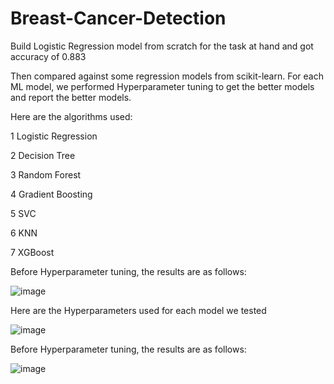 # Breast-Cancer-Detection

Build Logistic Regression model from scratch for the task at hand and got accuracy of 0.883


Then compared against some regression models from scikit-learn. For each ML model, we performed Hyperparameter tuning to get the better models and report the better models.

Here are the algorithms used:

1 Logistic Regression	

2	Decision Tree	

3	Random Forest

4	Gradient Boosting	

5	SVC	

6	KNN	

7 XGBoost

Before Hyperparameter tuning, the results are as follows:

![image](https://github.com/Hrushi-E/Breast-Cancer-Detection/assets/122773291/51aa6160-ef4b-4572-b9dc-aaf2705b8844)


Here are the Hyperparameters used for each model we tested

![image](https://github.com/Hrushi-E/Breast-Cancer-Detection/assets/122773291/cd933f0d-0601-4a8c-8760-5f972a564e4c)


Before Hyperparameter tuning, the results are as follows:

![image](https://github.com/Hrushi-E/Breast-Cancer-Detection/assets/122773291/67aaadff-b2e9-40a3-ae02-3293935e758b)
